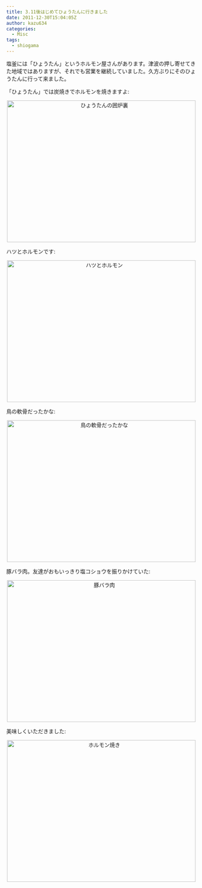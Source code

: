 ```yaml
---
title: 3.11後はじめてひょうたんに行きました
date: 2011-12-30T15:04:05Z
author: kazu634
categories:
  - Misc
tags:
  - shiogama
---
```

塩釜には「ひょうたん」というホルモン屋さんがあります。津波の押し寄せてきた地域ではありますが、それでも営業を継続していました。久方ぶりにそのひょうたんに行って来ました。

<!--more-->



「ひょうたん」では炭焼きでホルモンを焼きますよ:

<p style="text-align: center;">
<a href="http://www.flickr.com/photos/42332031@N02/6597350247/" onclick="__gaTracker('send', 'event', 'outbound-article', 'http://www.flickr.com/photos/42332031@N02/6597350247/', '');" title="ひょうたんの囲炉裏 by kazu634, on Flickr"><img class="aligncenter" src="http://farm8.staticflickr.com/7022/6597350247_b2e718975a.jpg" alt="ひょうたんの囲炉裏" width="500" height="375" /></a>
</p>

ハツとホルモンです:

<p style="text-align: center;">
<a href="http://www.flickr.com/photos/42332031@N02/6597351367/" onclick="__gaTracker('send', 'event', 'outbound-article', 'http://www.flickr.com/photos/42332031@N02/6597351367/', '');" title="ハツとホルモン by kazu634, on Flickr"><img class="aligncenter" src="http://farm8.staticflickr.com/7142/6597351367_cde6f56731.jpg" alt="ハツとホルモン" width="500" height="375" /></a>
</p>

鳥の軟骨だったかな:

<p style="text-align: center;">
<a href="http://www.flickr.com/photos/42332031@N02/6597352381/" onclick="__gaTracker('send', 'event', 'outbound-article', 'http://www.flickr.com/photos/42332031@N02/6597352381/', '');" title="鳥の軟骨だったかな by kazu634, on Flickr"><img class="aligncenter" src="http://farm8.staticflickr.com/7157/6597352381_9d84a12701.jpg" alt="鳥の軟骨だったかな" width="500" height="375" /></a>
</p>

豚バラ肉。友達がおもいっきり塩コショウを振りかけていた:

<p style="text-align: center;">
<a href="http://www.flickr.com/photos/42332031@N02/6597352851/" onclick="__gaTracker('send', 'event', 'outbound-article', 'http://www.flickr.com/photos/42332031@N02/6597352851/', '');" title="豚バラ肉 by kazu634, on Flickr"><img class="aligncenter" src="http://farm8.staticflickr.com/7034/6597352851_41903a8843.jpg" alt="豚バラ肉" width="500" height="375" /></a>
</p>

美味しくいただきました:

<p style="text-align: center;">
<a href="http://www.flickr.com/photos/42332031@N02/6597351897/" onclick="__gaTracker('send', 'event', 'outbound-article', 'http://www.flickr.com/photos/42332031@N02/6597351897/', '');" title="ホルモン焼き by kazu634, on Flickr"><img class="aligncenter" src="http://farm8.staticflickr.com/7148/6597351897_0f4ebb5231.jpg" alt="ホルモン焼き" width="500" height="375" /></a>
</p>
